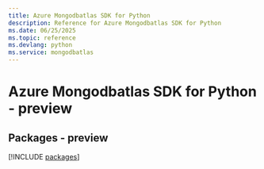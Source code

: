```yaml
---
title: Azure Mongodbatlas SDK for Python
description: Reference for Azure Mongodbatlas SDK for Python
ms.date: 06/25/2025
ms.topic: reference
ms.devlang: python
ms.service: mongodbatlas
---
```

# Azure Mongodbatlas SDK for Python - preview
## Packages - preview
[!INCLUDE [packages](mongodbatlas-index.md)]